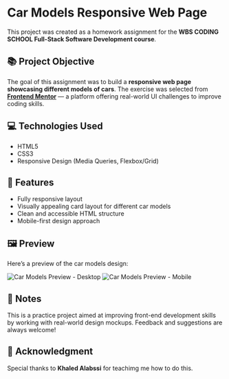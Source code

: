 # Car Models Responsive Web Page

This project was created as a homework assignment for the **WBS CODING SCHOOL Full-Stack Software Development course**.

## 📚 Project Objective

The goal of this assignment was to build a **responsive web page showcasing different models of cars**. The exercise was selected from **[Frontend Mentor](https://www.frontendmentor.io/)** — a platform offering real-world UI challenges to improve coding skills.

## 💻 Technologies Used

- HTML5
- CSS3
- Responsive Design (Media Queries, Flexbox/Grid)

## 📱 Features

- Fully responsive layout
- Visually appealing card layout for different car models
- Clean and accessible HTML structure
- Mobile-first design approach


## 🖼️ Preview

Here’s a preview of the car models design:

![Car Models Preview - Desktop](./images/car-model-1.png)
![Car Models Preview - Mobile](./images/car-model-2.png)


## 📌 Notes

This is a practice project aimed at improving front-end development skills by working with real-world design mockups. Feedback and suggestions are always welcome!

## 🙌 Acknowledgment

Special thanks to **Khaled Alabssi** for teachimg me how to do this.